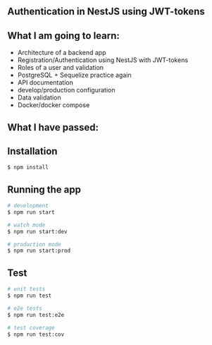 
## Authentication in NestJS using JWT-tokens

## What I am going to learn:
 - Architecture of a backend app
 - Registration/Authentication using NestJS with JWT-tokens
 - Roles of a user and validation
 - PostgreSQL + Sequelize practice again
 - API documentation
 - develop/production configuration
 - Data validation
 - Docker/docker compose

## What I have passed: 

## Installation

```bash
$ npm install
```

## Running the app

```bash
# development
$ npm run start

# watch mode
$ npm run start:dev

# production mode
$ npm run start:prod
```

## Test

```bash
# unit tests
$ npm run test

# e2e tests
$ npm run test:e2e

# test coverage
$ npm run test:cov
```
